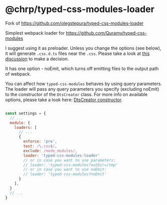 # @chrp/typed-css-modules-loader

Fork of https://github.com/olegstepura/typed-css-modules-loader

Simplest webpack loader for https://github.com/Quramy/typed-css-modules

I suggest using it as preloader. Unless you change the options (see below), it
will generate `.css.d.ts` files near the `.css`. Please take a look at
[this discussion](https://github.com/Quramy/typed-css-modules/issues/2) to make a decision.

It has one option - noEmit, which turns off emitting files to the output path of webpack.

You can affect how `typed-css-modules` behaves by using query parameters. The loader
will pass any query parameters you specify (excluding noEmit) to the constructor of the `DtsCreator`
class. For more info on available options, please take a look here:
[DtsCreator constructor](https://github.com/Quramy/typed-css-modules#new-dtscreatoroption).


```js

const settings = {
  // ...
  module: {
    loaders: [
      // ...
      {
        enforce: 'pre',
        test: /\.css$/,
        exclude: /node_modules/,
        loader: 'typed-css-modules-loader'
        // or in case you want to use parameters:
        // loader: 'typed-css-modules?outDir=/tmp'
        // or in case you want to use noEmit:
        // loader: 'typed-css-modules?noEmit'
      }
    ],
  }
  // ...
}
```
